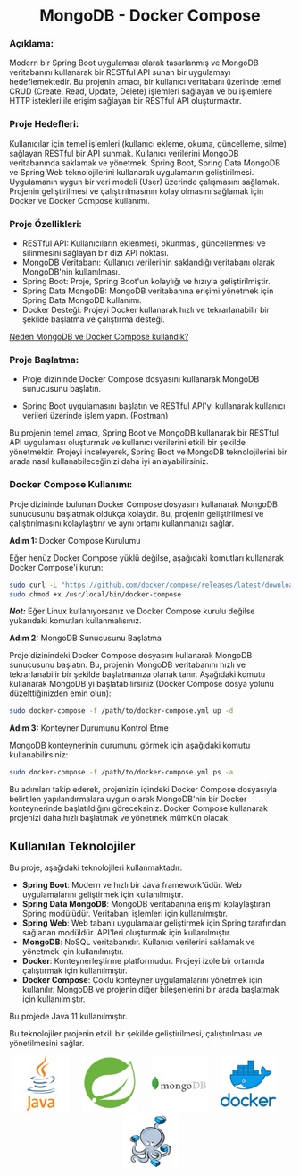 <center><h1>MongoDB - Docker Compose</h1></center>

<h3>Açıklama:</h3>
Modern bir Spring Boot uygulaması olarak tasarlanmış ve MongoDB veritabanını kullanarak bir RESTful API sunan bir uygulamayı hedeflemektedir. Bu projenin amacı, bir kullanıcı veritabanı üzerinde temel CRUD (Create, Read, Update, Delete) işlemleri sağlayan ve bu işlemlere HTTP istekleri ile erişim sağlayan bir RESTful API oluşturmaktır.


<h3>Proje Hedefleri:</h3>

Kullanıcılar için temel işlemleri (kullanıcı ekleme, okuma, güncelleme, silme) sağlayan RESTful bir API sunmak.
Kullanıcı verilerini MongoDB veritabanında saklamak ve yönetmek.
Spring Boot, Spring Data MongoDB ve Spring Web teknolojilerini kullanarak uygulamanın geliştirilmesi.
Uygulamanın uygun bir veri modeli (User) üzerinde çalışmasını sağlamak.
Projenin geliştirilmesi ve çalıştırılmasının kolay olmasını sağlamak için Docker ve Docker Compose kullanımı.


<h3>Proje Özellikleri:</h3>

- RESTful API: Kullanıcıların eklenmesi, okunması, güncellenmesi ve silinmesini sağlayan bir dizi API noktası.
- MongoDB Veritabanı: Kullanıcı verilerinin saklandığı veritabanı olarak MongoDB'nin kullanılması.
- Spring Boot: Proje, Spring Boot'un kolaylığı ve hızıyla geliştirilmiştir.
- Spring Data MongoDB: MongoDB veritabanına erişimi yönetmek için Spring Data MongoDB kullanımı.
- Docker Desteği: Projeyi Docker kullanarak hızlı ve tekrarlanabilir bir şekilde başlatma ve çalıştırma desteği.

[Neden MongoDB ve Docker Compose kullandık?](https://github.com/ZU1234/MongoDB-Docker-Compose/blob/main/why.md)

<h3>Proje Başlatma:</h3>

- Proje dizininde Docker Compose dosyasını kullanarak MongoDB sunucusunu başlatın.

- Spring Boot uygulamasını başlatın ve RESTful API'yi kullanarak kullanıcı verileri üzerinde işlem yapın. (Postman)

Bu projenin temel amacı, Spring Boot ve MongoDB kullanarak bir RESTful API uygulaması oluşturmak ve kullanıcı verilerini etkili bir şekilde yönetmektir. Projeyi inceleyerek, Spring Boot ve MongoDB teknolojilerini bir arada nasıl kullanabileceğinizi daha iyi anlayabilirsiniz.




<h3>Docker Compose Kullanımı:</h3>

Proje dizininde bulunan Docker Compose dosyasını kullanarak MongoDB sunucusunu başlatmak oldukça kolaydır. Bu, projenin geliştirilmesi ve çalıştırılmasını kolaylaştırır ve aynı ortamı kullanmanızı sağlar.

**Adım 1:** Docker Compose Kurulumu

Eğer henüz Docker Compose yüklü değilse, aşağıdaki komutları kullanarak Docker Compose'i kurun:

```bash
sudo curl -L "https://github.com/docker/compose/releases/latest/download/docker-compose-$(uname -s)-$(uname -m)" -o /usr/local/bin/docker-compose
sudo chmod +x /usr/local/bin/docker-compose
```
***Not:*** Eğer Linux kullanıyorsanız ve Docker Compose kurulu değilse yukarıdaki komutları kullanmalısınız.

**Adım 2:** MongoDB Sunucusunu Başlatma

Proje dizinindeki Docker Compose dosyasını kullanarak MongoDB sunucusunu başlatın. Bu, projenin MongoDB veritabanını hızlı ve tekrarlanabilir bir şekilde başlatmanıza olanak tanır. Aşağıdaki komutu kullanarak MongoDB'yi başlatabilirsiniz (Docker Compose dosya yolunu düzelttiğinizden emin olun):
```bash
sudo docker-compose -f /path/to/docker-compose.yml up -d
```
**Adım 3:** Konteyner Durumunu Kontrol Etme

MongoDB konteynerinin durumunu görmek için aşağıdaki komutu kullanabilirsiniz:

```bash
sudo docker-compose -f /path/to/docker-compose.yml ps -a
```

Bu adımları takip ederek, projenizin içindeki Docker Compose dosyasıyla belirtilen yapılandırmalara uygun olarak MongoDB'nin bir Docker konteynerinde başlatıldığını göreceksiniz. Docker Compose kullanarak projenizi daha hızlı başlatmak ve yönetmek mümkün olacak.



## Kullanılan Teknolojiler

Bu proje, aşağıdaki teknolojileri kullanmaktadır:

- **Spring Boot**: Modern ve hızlı bir Java framework'üdür. Web uygulamalarını geliştirmek için kullanılmıştır.
- **Spring Data MongoDB**: MongoDB veritabanına erişimi kolaylaştıran Spring modülüdür. Veritabanı işlemleri için kullanılmıştır.
- **Spring Web**: Web tabanlı uygulamalar geliştirmek için Spring tarafından sağlanan modüldür. API'leri oluşturmak için kullanılmıştır.
- **MongoDB**: NoSQL veritabanıdır. Kullanıcı verilerini saklamak ve yönetmek için kullanılmıştır.
- **Docker**: Konteynerleştirme platformudur. Projeyi izole bir ortamda çalıştırmak için kullanılmıştır.
- **Docker Compose**: Çoklu konteyner uygulamalarını yönetmek için kullanılır. MongoDB ve projenin diğer bileşenlerini bir arada başlatmak için kullanılmıştır.

Bu projede Java 11 kullanılmıştır.

Bu teknolojiler projenin etkili bir şekilde geliştirilmesi, çalıştırılması ve yönetilmesini sağlar.
<center><p><img src="https://raw.githubusercontent.com/github/explore/master/topics/java/java.png" width="100" height="100">
&nbsp;&nbsp;&nbsp;&nbsp;
<img src="https://raw.githubusercontent.com/github/explore/master/topics/spring-boot/spring-boot.png" width="100" height="100">
&nbsp;&nbsp;&nbsp;&nbsp;
<img src="https://raw.githubusercontent.com/github/explore/master/topics/mongodb/mongodb.png" width="100" height="100">
&nbsp;&nbsp;&nbsp;&nbsp;
<img src="https://raw.githubusercontent.com/github/explore/master/topics/docker/docker.png" width="100" height="100">
&nbsp;&nbsp;&nbsp;&nbsp;
<img src="https://raw.githubusercontent.com/github/explore/master/topics/docker-compose/docker-compose.png" width="100" height="100"></p></center>
